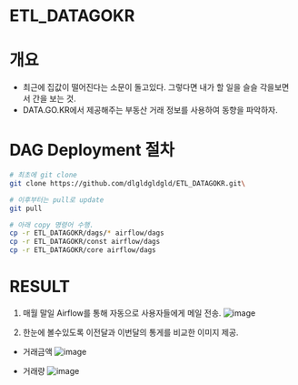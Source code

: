 # ETL_DATAGOKR

# 개요
- 최근에 집값이 떨어진다는 소문이 돌고있다. 그렇다면 내가 할 일을 슬슬 각을보면서 간을 보는 것.
- DATA.GO.KR에서 제공해주는 부동산 거래 정보를 사용하여 동향을 파악하자.

# DAG Deployment 절차
```bash
# 최초에 git clone
git clone https://github.com/dlgldgldgld/ETL_DATAGOKR.git\

# 이후부터는 pull로 update
git pull

# 아래 copy 명령어 수행.
cp -r ETL_DATAGOKR/dags/* airflow/dags
cp -r ETL_DATAGOKR/const airflow/dags
cp -r ETL_DATAGOKR/core airflow/dags
```

# RESULT
1. 매월 말일 Airflow를 통해 자동으로 사용자들에게 메일 전송.
![image](https://user-images.githubusercontent.com/18378009/175486494-76e85f67-2e5b-478c-b51b-7696f272519a.png)

2. 한눈에 볼수있도록 이전달과 이번달의 통게를 비교한 이미지 제공.
- 거래금액
![image](https://user-images.githubusercontent.com/18378009/175487496-13cb4304-391b-487d-9ec5-39e5ecf174a4.png)

- 거래량
![image](https://user-images.githubusercontent.com/18378009/175487576-e712618c-3b8b-4189-ab62-34ae25207ac5.png)

